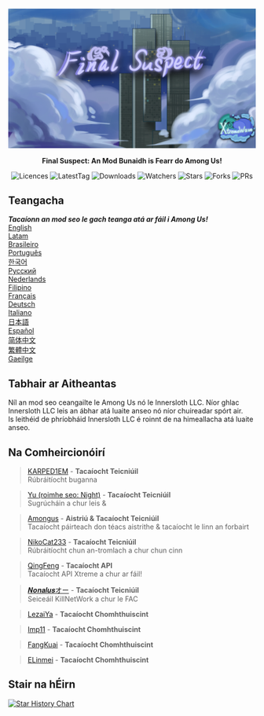 ﻿<div align="center">

![FS-XW](Assets/LogoWithTeam.png)

**Final Suspect: An Mod Bunaidh is Fearr do Among Us!**

<img src="https://badgen.net/github/license/XtremeWave/FinalSuspect" alt="Licences">
<img src="https://badgen.net/github/tag/XtremeWave/FinalSuspect" alt="LatestTag">
<img src="https://badgen.net/github/assets-dl/XtremeWave/FinalSuspect" alt="Downloads">
<img src="https://badgen.net/github/watchers/XtremeWave/FinalSuspect" alt="Watchers">
<img src="https://badgen.net/github/stars/XtremeWave/FinalSuspect" alt="Stars">
<img src="https://badgen.net/github/forks/XtremeWave/FinalSuspect" alt="Forks">
<img src="https://badgen.net/github/prs/XtremeWave/FinalSuspect" alt="PRs">

</div>

## Teangacha
***Tacaíonn an mod seo le gach teanga atá ar fáil i Among Us!***<br>
[English](README.md) <br>
[Latam](README_es_LA.md)<br>
[Brasileiro](README_pt_BR.md)<br>
[Português](README_pt.md)<br>
[한국어](README_ko.md)<br>
[Русский](README_ru.md)<br>
[Nederlands](README_nl.md)<br>
[Filipino](README_tl.md)<br>
[Français](README_fr.md)<br>
[Deutsch](README_de.md)<br>
[Italiano](README_it.md)<br>
[日本語](README_ja.md)<br>
[Español](README_es.md)<br>
[简体中文](README_zh.md)<br>
[繁體中文](README_zh_CHT.md)<br>
[Gaeilge](README_ga.md)<br>

## Tabhair ar Aitheantas
Níl an mod seo ceangailte le Among Us nó le Innersloth LLC. Níor ghlac Innersloth LLC leis an ábhar atá luaite anseo nó níor chuireadar spórt air.<br>
Is leithéid de phríobháid Innersloth LLC é roinnt de na himeallacha atá luaite anseo.

## Na Comheircionóirí
>[KARPED1EM](https://github.com/KARPED1EM) - **Tacaíocht Teicniúil**<br>
>Rúbráitíocht buganna

>[Yu (roimhe seo: Night)](https://github.com/Night-GUA) - **Tacaíocht Teicniúil**<br>
>Sugrúcháin a chur leis &

>[Amongus](https://github.com/XiezibanWrite) - **Aistriú & Tacaíocht Teicniúil**<br>
>Tacaíocht páirteach don téacs aistrithe & tacaíocht le linn an forbairt

>[NikoCat233](https://github.com/NikoCat233) - **Tacaíocht Teicniúil**<br>
>Rúbráitíocht chun an-tromlach a chur chun cinn

> [QingFeng](https://github.com/QingFeng-awa) - **Tacaíocht API**<br>
>Tacaíocht API Xtreme a chur ar fáil!

>[𝑵𝒐𝒏𝒂𝒍𝒖𝒔オー](https://github.com/Reborn5537) - **Tacaíocht Teicniúil**<br>
>Seiceáil KillNetWork a chur le FAC

>[LezaiYa](https://github.com/LezaiYa1) - **Tacaíocht Chomhthuiscint**

>[Imp11](https://github.com/dabao40) - **Tacaíocht Chomhthuiscint**

>[FangKuai](https://github.com/FangKuaiYa) - **Tacaíocht Chomhthuiscint**

>[ELinmei](https://github.com/linmeideli) - **Tacaíocht Chomhthuiscint**

## Stair na hÉirn
[![Star History Chart](https://api.star-history.com/svg?repos=XtremeWave/FinalSuspect&type=Date)](https://star-history.com/#XtremeWave/FinalSuspect&Date)